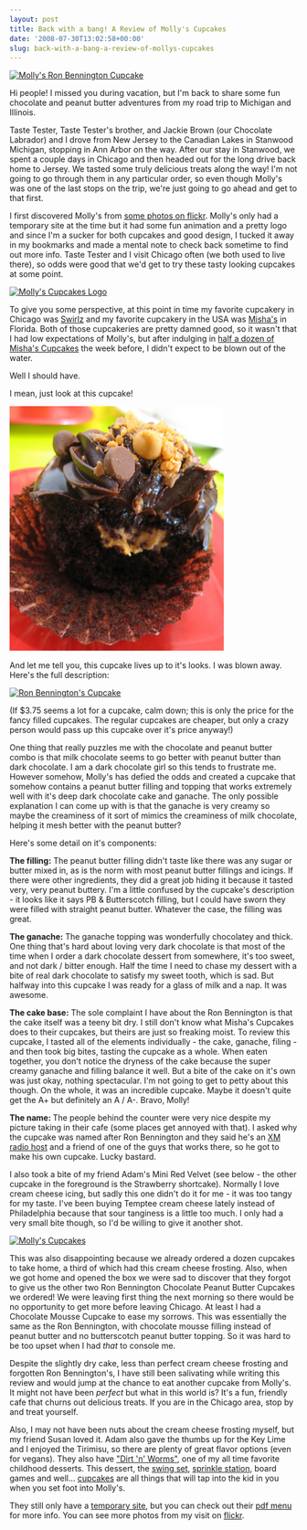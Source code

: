 ```yaml
---
layout: post
title: Back with a bang! A Review of Molly's Cupcakes
date: '2008-07-30T13:02:58+00:00'
slug: back-with-a-bang-a-review-of-mollys-cupcakes
---
```

<a href="http://www.flickr.com/photos/kstar810/2714600838/"><img src="http://farm4.static.flickr.com/3037/2714600838_da57e1097a.jpg?v=0" alt="Molly's Ron Bennington Cupcake" /></a>

Hi people! I missed you during vacation, but I'm back to share some fun chocolate and peanut butter adventures from my road trip to Michigan and Illinois.

Taste Tester, Taste Tester's brother, and Jackie Brown (our Chocolate Labrador) and I drove from New Jersey to the Canadian Lakes in Stanwood Michigan, stopping in Ann Arbor on the way. After our stay in Stanwood, we spent a couple days in Chicago and then headed out for the long drive back home to Jersey. We tasted some truly delicious treats along the way! I'm not going to go through them in any particular order, so even though Molly's was one of the last stops on the trip, we're just going to go ahead and get to that first.

I first discovered Molly's from <a href="http://www.flickr.com/photos/zesmerelda/sets/72157604408327676/">some photos on flickr</a>. Molly's only had a temporary site at the time but it had some fun animation and a pretty logo and since I'm a sucker for both cupcakes and good design, I tucked it away in my bookmarks and made a mental note to check back sometime to find out more info. Taste Tester and I visit Chicago often (we both used to live there), so odds were good that we'd get to try these tasty looking cupcakes at some point.

<a href="http://www.flickr.com/photos/kstar810/2714599152/"><img src="http://farm4.static.flickr.com/3129/2714599152_cb4599dac8.jpg?v=0" alt="Molly's Cupcakes Logo" /></a>

To give you some perspective, at this point in time my favorite cupcakery in Chicago was <a href="http://www.swirlzcupcakes.com/">Swirlz</a> and my favorite cupcakery in the USA was <a href="http://www.mishascupcakes.com/index_2.html">Misha's</a> in Florida. Both of those cupcakeries are pretty damned good, so it wasn't that I had low expectations of Molly's, but after indulging in <a href="http://www.cpbgallery.com/2008/07/16/mishas-cupcakes/">half a dozen of Misha's Cupcakes</a> the week before, I didn't expect to be blown out of the water.

Well I should have. 

I mean, just look at this cupcake!

<a href="http://www.flickr.com/photos/kstar810/2713787101/"><img src='/images/uploads/2008/07/mollys_cupcake_peanut.jpg' alt='Molly’s Chocolate Peanut Butter' /></a>

And let me tell you, this cupcake lives up to it's looks. I was blown away. Here's the full description:

<a href="http://www.flickr.com/photos/kstar810/2713781733/"><img src="http://farm4.static.flickr.com/3016/2713781733_5df4e98797.jpg?v=0" alt="Ron Bennington's Cupcake" /></a>

(If $3.75 seems a lot for a cupcake, calm down; this is only the price for the fancy filled cupcakes. The regular cupcakes are cheaper, but only a crazy person would pass up this cupcake over it's price anyway!)

One thing that really puzzles me with the chocolate and peanut butter combo is that milk chocolate seems to go better with peanut butter than dark chocolate. I am a dark chocolate girl so this tends to frustrate me. However somehow, Molly's has defied the odds and created a cupcake that somehow contains a peanut butter filling and topping that works extremely well with it's deep dark chocolate cake and ganache. The only possible explanation I can come up with is that the ganache is very creamy so maybe the creaminess of it sort of mimics the creaminess of milk chocolate, helping it mesh better with the peanut butter? 

Here's some detail on it's components:

<strong>The filling:</strong> The peanut butter filling didn't taste like there was any sugar or butter mixed in, as is the norm with most peanut butter fillings and icings. If there were other ingredients, they did a great job hiding it because it tasted very, very peanut buttery. I'm a little confused by the cupcake's description - it looks like it says PB & Butterscotch filling, but I could have sworn they were filled with straight peanut butter. Whatever the case, the filling was great.

<strong>The ganache:</strong> The ganache topping was wonderfully chocolatey and thick. One thing that's hard about loving very dark chocolate is that most of the time when I order a dark chocolate dessert from somewhere, it's too sweet, and not dark / bitter enough. Half the time I need to chase my dessert with a bite of real dark chocolate to satisfy my sweet tooth, which is sad. But halfway into this cupcake I was ready for a glass of milk and a nap. It was awesome.

<strong>The cake base:</strong> The sole complaint I have about the Ron Bennington is that the cake itself was a teeny bit dry. I still don't know what Misha's Cupcakes does to their cupcakes, but theirs are just so freaking moist. To review this cupcake, I tasted all of the elements individually - the cake, ganache, filing - and then took big bites, tasting the cupcake as a whole. When eaten together, you don't notice the dryness of the cake because the super creamy ganache and filling balance it well. But a bite of the cake on it's own was just okay, nothing spectacular. I'm not going to get to petty about this though. On the whole, it was an incredible cupcake. Maybe it doesn't quite get the A+ but definitely an A / A-. Bravo, Molly!

<strong>The name: </strong>The people behind the counter were very nice despite my picture taking in their cafe (some places get annoyed with that). I asked why the cupcake was named after Ron Bennington and they said he's an <a href="http://www.xmradio.com/onxm/channelbio.xmc?ch=202">XM radio host</a> and a friend of one of the guys that works there, so he got to make his own cupcake. Lucky bastard.

I also took a bite of my friend Adam's Mini Red Velvet (see below - the other cupcake in the foreground is the Strawberry shortcake). Normally I love cream cheese icing, but sadly this one didn't do it for me - it was too tangy for my taste. I've been buying Temptee cream cheese lately instead of Philadelphia because that sour tanginess is a little too much. I only had a very small bite though, so I'd be willing to give it another shot.

<a href="http://www.flickr.com/photos/kstar810/2714599962/"><img src="http://farm4.static.flickr.com/3192/2714599962_e681afc22d.jpg?v=0" alt="Molly's Cupcakes" /></a>

This was also disappointing because we already ordered a dozen cupcakes to take home, a third of which had this cream cheese frosting. Also, when we got home and opened the box we were sad to discover that they forgot to give us the other two Ron Bennington Chocolate Peanut Butter Cupcakes we ordered! We were leaving first thing the next morning so there would be no opportunity to get more before leaving Chicago. At least I had a Chocolate Mousse Cupcake to ease my sorrows. This was essentially the same as the Ron Bennington, with chocolate mousse filling instead of peanut butter and no butterscotch peanut butter topping. So it was hard to be too upset when I had <em>that</em> to console me.

Despite the slightly dry cake, less than perfect cream cheese frosting and forgotten Ron Bennington's, I have still been salivating while writing this review and would jump at the chance to eat another cupcake from Molly's. It might not have been <em>perfect</em> but what in this world is? It's a fun, friendly cafe that churns out delicious treats. If you are in the Chicago area, stop by and treat yourself. 

Also, I may not have been nuts about the cream cheese frosting myself, but my friend Susan loved it. Adam also gave the thumbs up for the Key Lime and I enjoyed the Tirimisu, so there are plenty of great flavor options (even for vegans). They also have <a href="http://www.flickr.com/photos/kstar810/2714594718/">"Dirt 'n' Worms"</a>, one of my all time favorite childhood desserts. This dessert, the <a href="http://www.flickr.com/photos/kstar810/2713783893/">swing set</a>, <a href="http://www.flickr.com/photos/littlepretty/2626059418/">sprinkle station</a>, board games and well... <a href="http://www.flickr.com/photos/kstar810/2714596454/">cupcakes</a> are all things that will tap into the kid in you when you set foot into Molly's.

They still only have a <a href="http://www.mollyscupcakes.com/">temporary site</a>, but you can check out  their <a href="http://www.mollyscupcakes.com/menu.pdf">pdf menu</a> for more info. You can see more photos from my visit on <a href="http://www.flickr.com/photos/kstar810/sets/72157606438849600/">flickr</a>.
